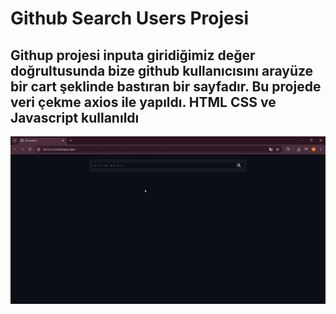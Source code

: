 <h1> Github Search Users Projesi </h1>

<h2> Githup projesi inputa giridiğimiz değer doğrultusunda bize github kullanıcısını  arayüze bir cart şeklinde bastıran bir sayfadır. Bu projede veri çekme axios ile yapıldı. HTML CSS ve Javascript kullanıldı
</h2>

![](GithubUsers.gif)
